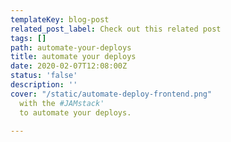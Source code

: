 ```yaml
---
templateKey: blog-post
related_post_label: Check out this related post
tags: []
path: automate-your-deploys
title: automate your deploys
date: 2020-02-07T12:08:00Z
status: 'false'
description: ''
cover: "/static/automate-deploy-frontend.png"
  with the #JAMstack'
  to automate your deploys.

---
```


